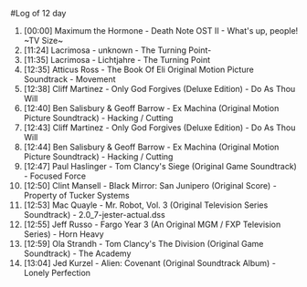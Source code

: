 #Log of 12 day

1. [00:00] Maximum the Hormone - Death Note OST II - What's up, people! ~TV Size~
1. [11:24] Lacrimosa - unknown - The Turning Point-
1. [11:35] Lacrimosa - Lichtjahre - The Turning Point
1. [12:35] Atticus Ross - The Book Of Eli Original Motion Picture Soundtrack - Movement
1. [12:38] Cliff Martinez - Only God Forgives (Deluxe Edition) - Do As Thou Will
1. [12:40] Ben Salisbury & Geoff Barrow - Ex Machina (Original Motion Picture Soundtrack) - Hacking / Cutting
1. [12:43] Cliff Martinez - Only God Forgives (Deluxe Edition) - Do As Thou Will
1. [12:44] Ben Salisbury & Geoff Barrow - Ex Machina (Original Motion Picture Soundtrack) - Hacking / Cutting
1. [12:47] Paul Haslinger - Tom Clancy's Siege (Original Game Soundtrack) - Focused Force
1. [12:50] Clint Mansell - Black Mirror: San Junipero (Original Score) - Property of Tucker Systems
1. [12:53] Mac Quayle - Mr. Robot, Vol. 3 (Original Television Series Soundtrack) - 2.0_7-jester-actual.dss
1. [12:55] Jeff Russo - Fargo Year 3 (An Original MGM / FXP Television Series) - Horn Heavy
1. [12:59] Ola Strandh - Tom Clancy's The Division (Original Game Soundtrack) - The Academy
1. [13:04] Jed Kurzel - Alien: Covenant (Original Soundtrack Album) - Lonely Perfection
